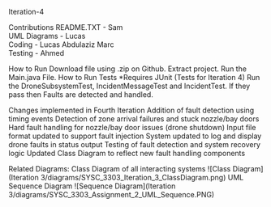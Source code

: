 Iteration-4

Contributions
README.TXT - Sam <br/>
UML Diagrams - Lucas <br/>
Coding - Lucas Abdulaziz Marc <br/>
Testing - Ahmed <br/>

How to Run
Download file using .zip on Github. Extract project.
Run the Main.java File.
How to Run Tests
*Requires JUnit
(Tests for Iteration 4) Run the DroneSubsystemTest, IncidentMessageTest and IncidentTest. If they pass then Faults are detected and handled.

Changes implemented in Fourth Iteration
Addition of fault detection using timing events
Detection of zone arrival failures and stuck nozzle/bay doors
Hard fault handling for nozzle/bay door issues (drone shutdown)
Input file format updated to support fault injection
System updated to log and display drone faults in status output
Testing of fault detection and system recovery logic
Updated Class Diagram to reflect new fault handling components

Related Diagrams:
Class Diagram of all interacting systems
![Class Diagram](Iteration 3/diagrams/SYSC_3303_Iteration_3_ClassDiagram.png)
UML Sequence Diagram
![Sequence Diagram](Iteration 3/diagrams/SYSC_3303_Assignment_2_UML_Sequence.PNG)
